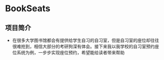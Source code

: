 # BookSeats
## 项目简介
* 在很多大学图书馆都会有提供给学生自习的自习室，但是自习室的座位却往往很难抢到，相信大部分的考研狗深有体会。接下来我以我学校的自习室预约座位系统为例，一步步实现座位预约，希望能给读者带来帮助

